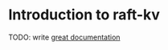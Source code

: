 # Introduction to raft-kv

TODO: write [great documentation](http://jacobian.org/writing/what-to-write/)
